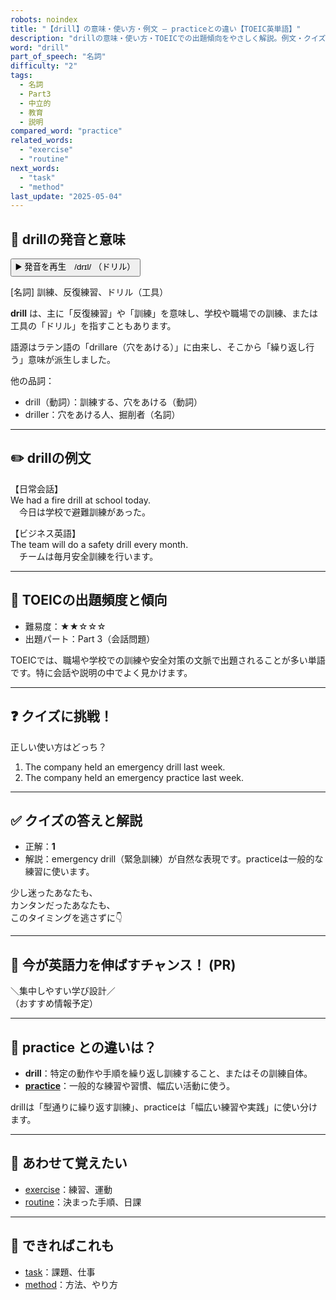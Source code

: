 ```yaml
---
robots: noindex
title: "【drill】の意味・使い方・例文 ― practiceとの違い【TOEIC英単語】"
description: "drillの意味・使い方・TOEICでの出題傾向をやさしく解説。例文・クイズ付きでpracticeとの違いもわかりやすく学べます。"
word: "drill"
part_of_speech: "名詞"
difficulty: "2"
tags:
  - 名詞
  - Part3
  - 中立的
  - 教育
  - 説明
compared_word: "practice"
related_words:
  - "exercise"
  - "routine"
next_words:
  - "task"
  - "method"
last_update: "2025-05-04"
---
```


## 🔰 drillの発音と意味

<button class="play-audio" onclick="playTTS('drill')">
  <span class="play-audio-main">
    ▶️ 発音を再生　/drɪl/
  </span>
  <span class="play-audio-sub">
    （ドリル）
  </span>
</button>

[名詞] 訓練、反復練習、ドリル（工具）

**drill** は、主に「反復練習」や「訓練」を意味し、学校や職場での訓練、または工具の「ドリル」を指すこともあります。

語源はラテン語の「drillare（穴をあける）」に由来し、そこから「繰り返し行う」意味が派生しました。

他の品詞：  
- drill（動詞）：訓練する、穴をあける（動詞）
- driller：穴をあける人、掘削者（名詞）

---

## ✏️ drillの例文

【日常会話】  
We had a fire drill at school today.  
　今日は学校で避難訓練があった。

【ビジネス英語】  
The team will do a safety drill every month.  
　チームは毎月安全訓練を行います。

---

## 🎯 TOEICの出題頻度と傾向

- 難易度：★★☆☆☆
- 出題パート：Part 3（会話問題）

TOEICでは、職場や学校での訓練や安全対策の文脈で出題されることが多い単語です。特に会話や説明の中でよく見かけます。

---

## ❓ クイズに挑戦！

正しい使い方はどっち？

1. The company held an emergency drill last week.  
2. The company held an emergency practice last week.

---

## ✅ クイズの答えと解説

- 正解：**1**
- 解説：emergency drill（緊急訓練）が自然な表現です。practiceは一般的な練習に使います。

少し迷ったあなたも、  
カンタンだったあなたも、  
このタイミングを逃さずに👇️

---

## 🚀 今が英語力を伸ばすチャンス！ (PR)

<div class="info-center">
＼集中しやすい学び設計／<br>  
（おすすめ情報予定）
</div>

---

## 🤔  practice との違いは？

- **drill**：特定の動作や手順を繰り返し訓練すること、またはその訓練自体。
- **[practice](/practice)**：一般的な練習や習慣、幅広い活動に使う。

drillは「型通りに繰り返す訓練」、practiceは「幅広い練習や実践」に使い分けます。

---

## 🧩 あわせて覚えたい

- [exercise](/exercise)：練習、運動
- [routine](/routine)：決まった手順、日課

---

## 📖 できればこれも

- [task](/task)：課題、仕事
- [method](/method)：方法、やり方

<!-- cvid: aid09_bid38 -->
